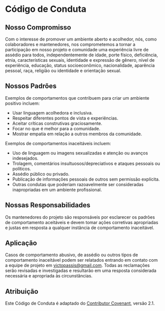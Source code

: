 # Código de Conduta

## Nosso Compromisso

Com o interesse de promover um ambiente aberto e acolhedor, nós, como colaboradores e mantenedores, nos comprometemos a tornar a participação em nosso projeto e comunidade uma experiência livre de assédio para todos, independentemente de idade, porte físico, deficiência, etnia, características sexuais, identidade e expressão de gênero, nível de experiência, educação, status socioeconômico, nacionalidade, aparência pessoal, raça, religião ou identidade e orientação sexual.

## Nossos Padrões

Exemplos de comportamentos que contribuem para criar um ambiente positivo incluem:

- Usar linguagem acolhedora e inclusiva.
- Respeitar diferentes pontos de vista e experiências.
- Aceitar críticas construtivas graciosamente.
- Focar no que é melhor para a comunidade.
- Mostrar empatia em relação a outros membros da comunidade.

Exemplos de comportamentos inaceitáveis incluem:

- Uso de linguagem ou imagens sexualizadas e atenção ou avanços indesejados.
- Trolagem, comentários insultuosos/depreciativos e ataques pessoais ou políticos.
- Assédio público ou privado.
- Publicação de informações pessoais de outros sem permissão explícita.
- Outras condutas que poderiam razoavelmente ser consideradas inapropriadas em um ambiente profissional.

## Nossas Responsabilidades

Os mantenedores do projeto são responsáveis por esclarecer os padrões de comportamento aceitáveis e devem tomar ações corretivas apropriadas e justas em resposta a qualquer instância de comportamento inaceitável.

## Aplicação

Casos de comportamento abusivo, de assédio ou outros tipos de comportamento inaceitável podem ser relatados entrando em contato com a equipe de projeto em [victopassis@gmail.com](mailto:victopassis@gmail.com). Todas as reclamações serão revisadas e investigadas e resultarão em uma resposta considerada necessária e apropriada às circunstâncias.

## Atribuição

Este Código de Conduta é adaptado do [Contributor Covenant](https://www.contributor-covenant.org), versão 2.1.
